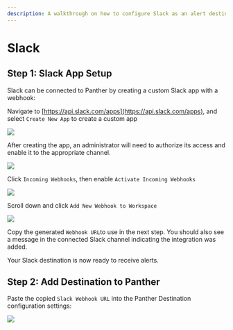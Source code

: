 ```yaml
---
description: A walkthrough on how to configure Slack as an alert destination
---
```


# Slack

## Step 1: Slack App Setup

Slack can be connected to Panther by creating a custom Slack app with a webhook:

Navigate to [https://api.slack.com/apps](https://api.slack.com/apps), and select `Create New App` to create a custom app

![](../.gitbookassets/screen-shot-2019-10-22-at-8.05.14-am.png)

After creating the app, an administrator will need to authorize its access and enable it to the appropriate channel.

![](../.gitbookassets/screen-shot-2019-10-22-at-8.05.45-am.png)

Click `Incoming Webhooks`, then enable `Activate Incoming Webhooks`

![](../.gitbookassets/screen-shot-2019-10-22-at-8.05.56-am.png)

Scroll down and click `Add New Webhook to Workspace`

![](../.gitbookassets/screen-shot-2020-01-21-at-4.02.54-pm.png)

Copy the generated `Webhook URL`to use in the next step. You should also see a message in the connected Slack channel indicating the integration was added.

Your Slack destination is now ready to receive alerts.

## Step 2: Add Destination to Panther

Paste the copied `Slack Webhook URL` into the Panther Destination configuration settings:

![](../.gitbookassets/screen-shot-2019-10-21-at-8.16.32-am.png)
